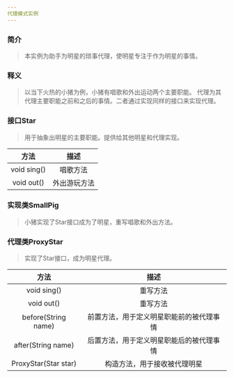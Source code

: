 ```yaml
---
代理模式实例
---
```

### 简介
> 本实例为助手为明星的琐事代理，使明星专注于作为明星的事情。
### 释义
> 以当下火热的小猪为例，小猪有唱歌和外出运动两个主要职能。
> 代理为其代理主要职能之前和之后的事情。二者通过实现同样的接口来实现代理。
### 接口Star
> 用于抽象出明星的主要职能。提供给其他明星和代理实现。

|方法|描述|
|:----:|:----:|
| void sing()|唱歌方法|
|void out()|外出游玩方法|

### 实现类SmallPig
>小猪实现了Star接口成为了明星，重写唱歌和外出方法。

### 代理类ProxyStar 
> 实现了Star接口，成为明星代理。

|方法|描述|
|:----:|:----:|
|void sing()|重写方法|
|void out()|重写方法|
|before(String name)|前置方法，用于定义明星职能前的被代理事情|
|after(String name)|后置方法，用于定义明星职能后的被代理事情|
|ProxyStar(Star star)|构造方法，用于接收被代理明星|